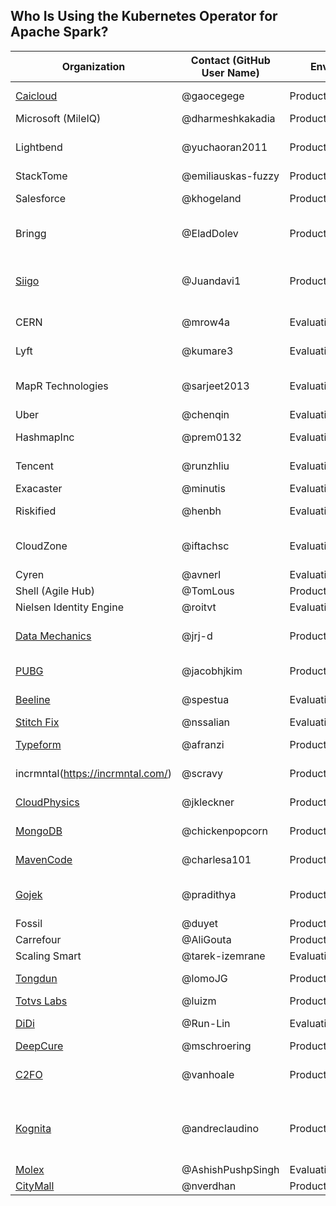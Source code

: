 ## Who Is Using the Kubernetes Operator for Apache Spark?

| Organization | Contact (GitHub User Name) | Environment | Description of Use |
| ------------- | ------------- | ------------- | ------------- |
| [Caicloud](https://intl.caicloud.io/) | @gaocegege | Production | Cloud-Native AI Platform |
| Microsoft (MileIQ) | @dharmeshkakadia | Production | AI & Analytics |
| Lightbend | @yuchaoran2011 | Production | Data Infrastructure & Operations |
| StackTome | @emiliauskas-fuzzy | Production | Data pipelines |
| Salesforce | @khogeland | Production | Data transformation |
| Bringg | @EladDolev | Production | ML & Analytics Data Platform |
| [Siigo](https://www.siigo.com) | @Juandavi1 | Production | Data Migrations & Analytics Data Platform |
| CERN|@mrow4a| Evaluation | Data Mining & Analytics |
| Lyft |@kumare3| Evaluation | ML & Data Infrastructure |
| MapR Technologies |@sarjeet2013| Evaluation | ML/AI & Analytics Data Platform |
| Uber| @chenqin| Evaluation| Spark / ML |
| HashmapInc| @prem0132 | Evaluation | Analytics Data Platform |
| Tencent | @runzhliu | Evaluation | ML Analytics Platform |
| Exacaster | @minutis | Evaluation | Data pipelines |
| Riskified | @henbh | Evaluation | Analytics Data Platform |
| CloudZone | @iftachsc | Evaluation | Big Data Analytics Consultancy |
| Cyren | @avnerl | Evaluation | Data pipelines |
| Shell (Agile Hub) | @TomLous | Production | Data pipelines |
| Nielsen Identity Engine | @roitvt | Evaluation | Data pipelines |
| [Data Mechanics](https://www.datamechanics.co)  | @jrj-d | Production | Managed Spark Platform |
| [PUBG](https://careers.pubg.com/#/en/) | @jacobhjkim | Production | ML & Data Infrastructure |
| [Beeline](https://beeline.ru) | @spestua | Evaluation | ML & Data Infrastructure |
| [Stitch Fix](https://multithreaded.stitchfix.com/) | @nssalian | Evaluation | Data pipelines |
| [Typeform](https://typeform.com/) | @afranzi | Production | Data & ML pipelines |
| incrmntal(https://incrmntal.com/) | @scravy | Production | ML & Data Infrastructure |
| [CloudPhysics](https://www.cloudphysics.com) | @jkleckner | Production | ML/AI & Analytics |
| [MongoDB](https://www.mongodb.com) | @chickenpopcorn | Production | Data Infrastructure |
| [MavenCode](https://www.mavencode.com) | @charlesa101 | Production | MLOps & Data Infrastructure |
| [Gojek](https://www.gojek.io/) | @pradithya | Production | Machine Learning Platform |
| Fossil | @duyet | Production | Data Platform |
| Carrefour | @AliGouta | Production | Data Platform |
| Scaling Smart | @tarek-izemrane | Evaluation | Data Platform |
| [Tongdun](https://www.tongdun.net/) | @lomoJG | Production | AI/ML & Analytics |
| [Totvs Labs](https://www.totvslabs.com) | @luizm | Production | Data Platform |
| [DiDi](https://www.didiglobal.com) | @Run-Lin | Evaluation | Data Infrastructure |
| [DeepCure](https://www.deepcure.ai) | @mschroering | Production | Spark / ML |
| [C2FO](https://www.c2fo.com/) | @vanhoale | Production | Data Platform / Data Infrastructure |
| [Kognita](https://kognita.com.br/) | @andreclaudino | Production | MLOps, Data Platform / Data Infrastructure, ML/AI |
| [Molex](https://www.molex.com/) | @AshishPushpSingh | Evaluation/Production | Data Platform |
| [CityMall](https://citymall.live) | @nverdhan | Production | Data Platform |
